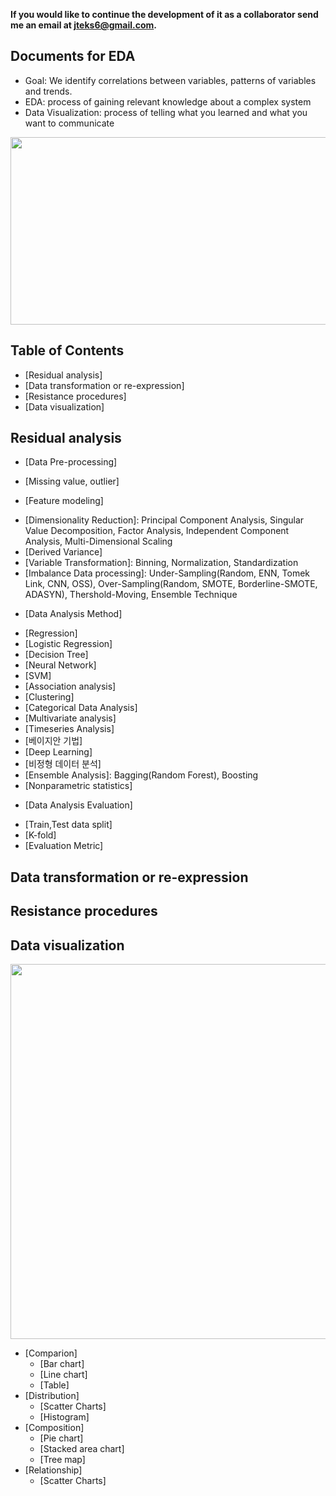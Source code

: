 **If you would like to continue the development of it as a collaborator send me an email at jteks6@gmail.com.**

## Documents for EDA
 * Goal: We identify correlations between variables, patterns of variables and trends.
 * EDA: process of gaining relevant knowledge about a complex system
 * Data Visualization: process of telling what you learned and what you want to communicate
 
 <p align="center"><img src="https://www.mdpi.com/ijgi/ijgi-06-00368/article_deploy/html/images/ijgi-06-00368-g001-550.jpg" width="600" height="300"/>
 
## Table of Contents
 * [Residual analysis]
 * [Data transformation or re-expression]
 * [Resistance procedures]
 * [Data visualization]

## Residual analysis
* [Data Pre-processing]
 + [Missing value, outlier]
* [Feature modeling]
 + [Dimensionality Reduction]: Principal Component Analysis, Singular Value Decomposition, Factor Analysis, Independent Component Analysis, Multi-Dimensional Scaling
 + [Derived Variance]
 + [Variable Transformation]: Binning, Normalization, Standardization
 + [Imbalance Data processing]: Under-Sampling(Random, ENN, Tomek Link, CNN, OSS), Over-Sampling(Random, SMOTE, Borderline-SMOTE, ADASYN), Thershold-Moving, Ensemble Technique
* [Data Analysis Method]
 + [Regression]
 + [Logistic Regression]
 + [Decision Tree]
 + [Neural Network]
 + [SVM]
 + [Association analysis]
 + [Clustering]
 + [Categorical Data Analysis]
 + [Multivariate analysis]
 + [Timeseries Analysis]
 + [베이지안 기법]
 + [Deep Learning]
 + [비정형 데이터 분석]
 + [Ensemble Analysis]: Bagging(Random Forest), Boosting
 + [Nonparametric statistics]
* [Data Analysis Evaluation]
 + [Train,Test data split]
 + [K-fold]
 + [Evaluation Metric]

## Data transformation or re-expression
 
## Resistance procedures
 
## Data visualization
  <p align="center"><img src="https://miro.medium.com/max/691/1*0Dlh-uB5wY-vNg3r1xt_mw.png" width="1000" height="600"/>

* [Comparion]
  + [Bar chart]
  + [Line chart]
  + [Table]
* [Distribution]
  + [Scatter Charts]
  + [Histogram]
* [Composition]
  + [Pie chart]
  + [Stacked area chart]
  + [Tree map]
* [Relationship]
  + [Scatter Charts]
